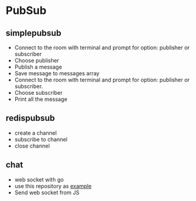 # PubSub

## simplepubsub

*  Connect to the room with terminal and prompt for option: publisher or subscriber
*  Choose publisher
*  Publish a message
*  Save message to messages array
*  Connect to the room with terminal and prompt for option: publisher or subscriber.
*  Choose subscriber
*  Print all the message

## redispubsub

* create a channel
* subscribe to channel
* close channel

## chat

* web socket with go
* use this repository as [example](https://github.com/heroku-examples/go-websocket-chat-demo/blob/master/redis.go)
* Send web socket from JS

